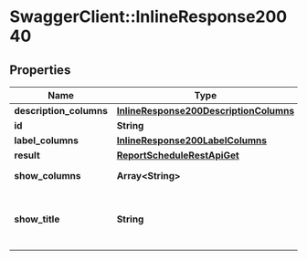 # SwaggerClient::InlineResponse20040

## Properties
Name | Type | Description | Notes
------------ | ------------- | ------------- | -------------
**description_columns** | [**InlineResponse200DescriptionColumns**](InlineResponse200DescriptionColumns.md) |  | [optional] 
**id** | **String** | The item id | [optional] 
**label_columns** | [**InlineResponse200LabelColumns**](InlineResponse200LabelColumns.md) |  | [optional] 
**result** | [**ReportScheduleRestApiGet**](ReportScheduleRestApiGet.md) |  | [optional] 
**show_columns** | **Array&lt;String&gt;** | A list of columns | [optional] 
**show_title** | **String** | A title to render. Will be translated by babel | [optional] 

